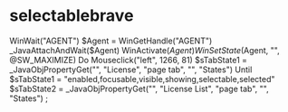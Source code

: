 # selectablebrave
WinWait("AGENT") $Agent = WinGetHandle("AGENT") _JavaAttachAndWait($Agent) WinActivate($Agent) WinSetState($Agent, "", @SW_MAXIMIZE)  Do     Mouseclick("left", 1266, 81)     $sTabState1 = _JavaObjPropertyGet("", "License", "page tab", "", "States")      Until $sTabState1 = "enabled,focusable,visible,showing,selectable,selected"  $sTabState2 = _JavaObjPropertyGet("", "License List", "page tab", "", "States")  ; 
